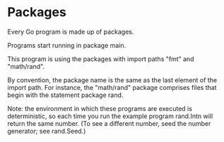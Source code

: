 # Packages

Every Go program is made up of packages.

Programs start running in package main.

This program is using the packages with import paths "fmt" and "math/rand".

By convention, the package name is the same as the last element of the import path. For instance, the "math/rand" package comprises files that begin with the statement package rand.

Note: the environment in which these programs are executed is deterministic, so each time you run the example program rand.Intn will return the same number. (To see a different number, seed the number generator; see rand.Seed.)
